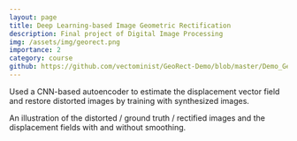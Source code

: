 ```yaml
---
layout: page
title: Deep Learning-based Image Geometric Rectification
description: Final project of Digital Image Processing
img: /assets/img/georect.png
importance: 2
category: course
github: https://github.com/vectominist/GeoRect-Demo/blob/master/Demo_GeoRect.ipynb
---
```


Used a CNN-based autoencoder to estimate the displacement vector field and restore distorted images by training with synthesized images.

<div class="row">
    <div class="col-sm-2 mt-3 mt-md-0">
    </div>
    <div class="col-sm-8 mt-3 mt-md-0">
        <img class="img-fluid rounded z-depth-1" src="{{ '/assets/img/georect.png' | relative_url }}" alt="" title="georect image"/>
    </div>
    <div class="col-sm-2 mt-3 mt-md-0">
    </div>
</div>
<div class="caption">
    An illustration of the distorted / ground truth / rectified images and the displacement fields with and without smoothing.
</div>
<br>
